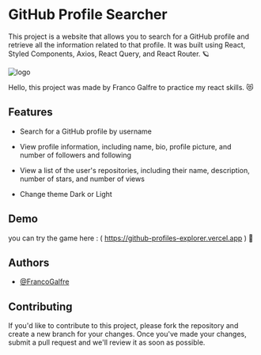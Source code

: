 # GitHub Profile Searcher

<span>This project is a website that allows you to search for a GitHub profile and retrieve all the information related to that profile. It was built using React, Styled Components, Axios, React Query, and React Router. 🪐<span/>

![logo](https://i.imgur.com/J5Iq5wm.jpg)

Hello, this project was made by Franco Galfre to practice my react skills. 😻

## Features

* Search for a GitHub profile by username

* View profile information, including name, bio, profile picture, and number of followers and following

* View a list of the user's repositories, including their name, description, number of stars, and number of views

* Change theme Dark or Light


## Demo

you can try the game here : ( https://github-profiles-explorer.vercel.app ) 🌝

## Authors

- [@FrancoGalfre](https://www.github.com/francogalfre)

## Contributing

If you'd like to contribute to this project, please fork the repository and create a new branch for your changes. Once you've made your changes, submit a pull request and we'll review it as soon as possible.
